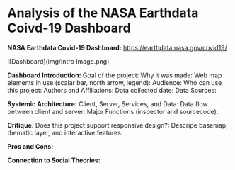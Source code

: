 # Analysis of the NASA Earthdata Coivd-19 Dashboard
**NASA Earthdata Covid-19 Dashboard:** https://earthdata.nasa.gov/covid19/

![Dashboard](img/Intro Image.png)

**Dashboard Introduction:**
Goal of the project:
Why it was made:
Web map elements in use (scalar bar, north arrow, legend):
Audience:
Who can use this project:
Authors and Affiliations:
Data collected date:
Data Sources:

**Systemic Architecture:**
Client, Server, Services, and Data:
Data flow between client and server:
Major Functions (inspector and sourcecode):

**Critique:**
Does this project support responsive design?:
Descripe basemap, thematic layer, and interactive features:

**Pros and Cons:**

**Connection to Social Theories:**
